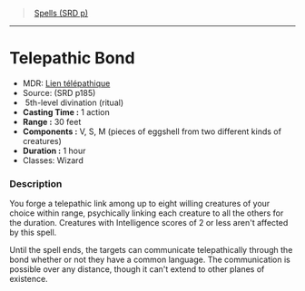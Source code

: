 ﻿---
!Spell
Family: SpellVO
Level: 5
Type: divination
Ritual: ritual
CastingTime: 1 action
Range: 30 feet
Components: V, S, M (pieces of eggshell from two different kinds of creatures)
Duration: 1 hour
Classes: Wizard
Id: spells_vo.md#telepathic-bond
ParentLink: spells_vo.md#spells-srd-p
Name: Telepathic Bond
ParentName: Spells (SRD p)
NameLevel: 1
AltName: '[Lien télépathique](hd_spells_lien_telepathique.md)'
Source: (SRD p185)
Attributes: {}
---
> [Spells (SRD p)](srd_spells.md)

---

# Telepathic Bond

- MDR: [Lien télépathique](hd_spells_lien_telepathique.md)
- Source: (SRD p185)
-  5th-level divination (ritual)
- **Casting Time :** 1 action
- **Range :** 30 feet
- **Components :** V, S, M (pieces of eggshell from two different kinds of creatures)
- **Duration :** 1 hour
- Classes: Wizard

### Description

You forge a telepathic link among up to eight willing creatures of your choice within range, psychically linking each creature to all the others for the duration. Creatures with Intelligence scores of 2 or less aren't affected by this spell.

Until the spell ends, the targets can communicate telepathically through the bond whether or not they have a common language. The communication is possible over any distance, though it can't extend to other planes of existence.

